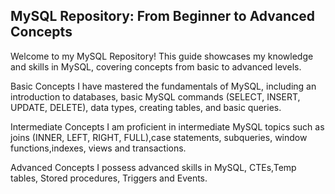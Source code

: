 ## MySQL Repository: From Beginner to Advanced Concepts
Welcome to my MySQL Repository! This guide showcases my knowledge and skills in MySQL, covering concepts from basic to advanced levels.

Basic Concepts
I have mastered the fundamentals of MySQL, including an introduction to databases, basic MySQL commands (SELECT, INSERT, UPDATE, DELETE), 
data types, creating tables, and basic queries.

Intermediate Concepts
I am proficient in intermediate MySQL topics such as joins (INNER, LEFT, RIGHT, FULL),case statements, subqueries, window functions,indexes, views and transactions.

Advanced Concepts
I possess advanced skills in MySQL, CTEs,Temp tables, Stored procedures, Triggers and Events.

